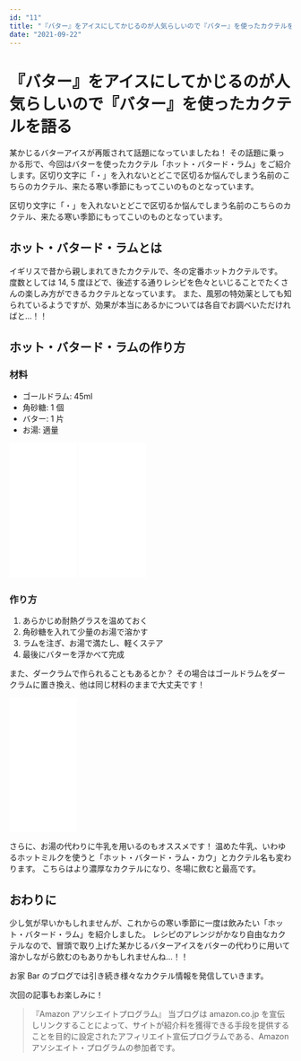```yaml
---
id: "11"
title: "『バター』をアイスにしてかじるのが人気らしいので『バター』を使ったカクテルを語る"
date: "2021-09-22"
---
```


# 『バター』をアイスにしてかじるのが人気らしいので『バター』を使ったカクテルを語る

某かじるバターアイスが再販されて話題になっていましたね！
その話題に乗っかる形で、今回はバターを使ったカクテル「ホット・バタード・ラム」をご紹介します。区切り文字に「・」を入れないとどこで区切るか悩んでしまう名前のこちらのカクテル、来たる寒い季節にもってこいのものとなっています。

区切り文字に「・」を入れないとどこで区切るか悩んでしまう名前のこちらのカクテル、来たる寒い季節にもってこいのものとなっています。

## ホット・バタード・ラムとは

イギリスで昔から親しまれてきたカクテルで、冬の定番ホットカクテルです。
度数としては 14, 5 度ほどで、後述する通りレシピを色々といじることでたくさんの楽しみ方ができるカクテルとなっています。
また、風邪の特効薬としても知られているようですが、効果が本当にあるかについては各自でお調べいただければと…！！

## ホット・バタード・ラムの作り方

### 材料

- ゴールドラム: 45ml
- 角砂糖: 1 個
- バター: 1 片
- お湯: 適量

<iframe style="width:120px;height:240px;" marginwidth="0" marginheight="0" scrolling="no" frameborder="0" src="//rcm-fe.amazon-adsystem.com/e/cm?lt1=_blank&bc1=000000&IS2=1&bg1=FFFFFF&fc1=000000&lc1=0000FF&t=ouchibar09-22&language=ja_JP&o=9&p=8&l=as4&m=amazon&f=ifr&ref=as_ss_li_til&asins=B001GLICYI&linkId=2c66bd0c7489ddc133d2f3fa0de07854"></iframe>

<iframe style="width:120px;height:240px;" marginwidth="0" marginheight="0" scrolling="no" frameborder="0" src="//rcm-fe.amazon-adsystem.com/e/cm?lt1=_blank&bc1=000000&IS2=1&bg1=FFFFFF&fc1=000000&lc1=0000FF&t=ouchibar09-22&language=ja_JP&o=9&p=8&l=as4&m=amazon&f=ifr&ref=as_ss_li_til&asins=B01LXOIGXM&linkId=cf9514149845876486243008c9c671fe"></iframe>

### 作り方

1. あらかじめ耐熱グラスを温めておく
2. 角砂糖を入れて少量のお湯で溶かす
3. ラムを注ぎ、お湯で満たし、軽くステア
4. 最後にバターを浮かべて完成

また、ダークラムで作られることもあるとか？
その場合はゴールドラムをダークラムに置き換え、他は同じ材料のままで大丈夫です！

<iframe style="width:120px;height:240px;" marginwidth="0" marginheight="0" scrolling="no" frameborder="0" src="//rcm-fe.amazon-adsystem.com/e/cm?lt1=_blank&bc1=000000&IS2=1&bg1=FFFFFF&fc1=000000&lc1=0000FF&t=ouchibar09-22&language=ja_JP&o=9&p=8&l=as4&m=amazon&f=ifr&ref=as_ss_li_til&asins=B003DTXIWC&linkId=17750ebc2c8e8f2cb06784927fbebc91"></iframe>

さらに、お湯の代わりに牛乳を用いるのもオススメです！
温めた牛乳、いわゆるホットミルクを使うと「ホット・バタード・ラム・カウ」とカクテル名も変わります。
こちらはより濃厚なカクテルになり、冬場に飲むと最高です。

## おわりに

少し気が早いかもしれませんが、これからの寒い季節に一度は飲みたい「ホット・バタード・ラム」を紹介しました。
レシピのアレンジがかなり自由なカクテルなので、冒頭で取り上げた某かじるバターアイスをバターの代わりに用いて溶かしながら飲むのもありかもしれませんね…！！

お家 Bar のブログでは引き続き様々なカクテル情報を発信していきます。

次回の記事もお楽しみに！

> 『Amazon アソシエイトプログラム』
> 当ブログは amazon.co.jp を宣伝しリンクすることによって、サイトが紹介料を獲得できる手段を提供することを目的に設定されたアフィリエイト宣伝プログラムである、Amazon アソシエイト・プログラムの参加者です。
